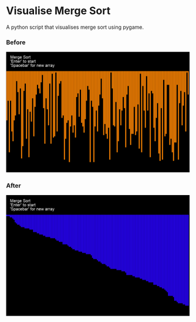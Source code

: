 # Visualise Merge Sort

A python script that visualises merge sort using pygame.

### Before
<img src="https://github.com/jagjeevan96/merge_sort/blob/main/before.png" width="500" />

### After
<img src="https://github.com/jagjeevan96/merge_sort/blob/main/after.png" width="500" />
